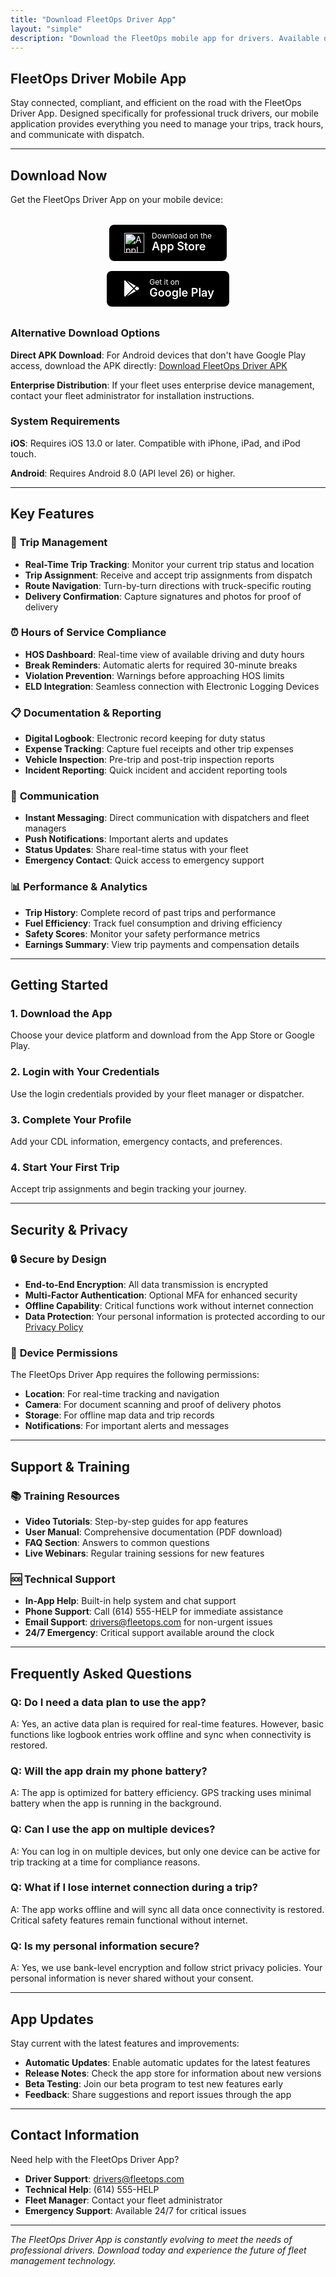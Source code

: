 ```yaml
---
title: "Download FleetOps Driver App"
layout: "simple"
description: "Download the FleetOps mobile app for drivers. Available on iOS and Android with real-time trip tracking, compliance features, and seamless communication."
---
```


## FleetOps Driver Mobile App

Stay connected, compliant, and efficient on the road with the FleetOps Driver App. Designed specifically for professional truck drivers, our mobile application provides everything you need to manage your trips, track hours, and communicate with dispatch.

---

## Download Now

Get the FleetOps Driver App on your mobile device:

<div style="display: flex; flex-direction: column; gap: 1rem; margin: 2rem 0; align-items: center;">
    <a href="https://apps.apple.com/us/app/fleetops-driver" 
       style="display: inline-flex; align-items: center; background-color: #000; color: #fff; padding: 0.75rem 1.5rem; border-radius: 0.5rem; text-decoration: none; transition: background-color 0.2s;"
       target="_blank" rel="noopener"
       onmouseover="this.style.backgroundColor='#374151'"
       onmouseout="this.style.backgroundColor='#000'">
        <img src="https://developer.apple.com/assets/elements/icons/app-store/app-store-128x128_2x.png" 
             alt="Apple App Store" 
             style="width: 2rem; height: 2rem; margin-right: 0.75rem;">
        <div style="text-align: left;">
            <div style="font-size: 0.75rem; line-height: 1;">Download on the</div>
            <div style="font-size: 1.125rem; font-weight: 600; line-height: 1.2;">App Store</div>
        </div>
    </a>
    <a href="https://play.google.com/store/apps/details?id=com.fleetops.driver" 
       style="display: inline-flex; align-items: center; background-color: #000; color: #fff; padding: 0.75rem 1.5rem; border-radius: 0.5rem; text-decoration: none; transition: background-color 0.2s;"
       target="_blank" rel="noopener"
       onmouseover="this.style.backgroundColor='#374151'"
       onmouseout="this.style.backgroundColor='#000'">
        <svg style="width: 2rem; height: 2rem; margin-right: 0.75rem; fill: currentColor;" viewBox="0 0 24 24">
            <path d="M3,20.5V3.5C3,2.91 3.34,2.39 3.84,2.15L13.69,12L3.84,21.85C3.34,21.61 3,21.09 3,20.5M16.81,15.12L6.05,21.34L14.54,12.85L16.81,15.12M20.16,10.81C20.5,11.08 20.75,11.5 20.75,12C20.75,12.5 20.53,12.9 20.18,13.18L17.89,14.5L15.39,12L17.89,9.5L20.16,10.81M6.05,2.66L16.81,8.88L14.54,11.15L6.05,2.66Z"/>
        </svg>
        <div style="text-align: left;">
            <div style="font-size: 0.75rem; line-height: 1;">Get it on</div>
            <div style="font-size: 1.125rem; font-weight: 600; line-height: 1.2;">Google Play</div>
        </div>
    </a>
</div>

### Alternative Download Options

**Direct APK Download**: For Android devices that don't have Google Play access, download the APK directly:
[Download FleetOps Driver APK](https://downloads.fleetops.com/driver-app/fleetops-driver-latest.apk)

**Enterprise Distribution**: If your fleet uses enterprise device management, contact your fleet administrator for installation instructions.

### System Requirements

**iOS**: Requires iOS 13.0 or later. Compatible with iPhone, iPad, and iPod touch.

**Android**: Requires Android 8.0 (API level 26) or higher.

---

## Key Features

### 🚛 **Trip Management**
- **Real-Time Trip Tracking**: Monitor your current trip status and location
- **Trip Assignment**: Receive and accept trip assignments from dispatch
- **Route Navigation**: Turn-by-turn directions with truck-specific routing
- **Delivery Confirmation**: Capture signatures and photos for proof of delivery

### ⏰ **Hours of Service Compliance**
- **HOS Dashboard**: Real-time view of available driving and duty hours
- **Break Reminders**: Automatic alerts for required 30-minute breaks
- **Violation Prevention**: Warnings before approaching HOS limits
- **ELD Integration**: Seamless connection with Electronic Logging Devices

### 📋 **Documentation & Reporting**
- **Digital Logbook**: Electronic record keeping for duty status
- **Expense Tracking**: Capture fuel receipts and other trip expenses
- **Vehicle Inspection**: Pre-trip and post-trip inspection reports
- **Incident Reporting**: Quick incident and accident reporting tools

### 💬 **Communication**
- **Instant Messaging**: Direct communication with dispatchers and fleet managers
- **Push Notifications**: Important alerts and updates
- **Status Updates**: Share real-time status with your fleet
- **Emergency Contact**: Quick access to emergency support

### 📊 **Performance & Analytics**
- **Trip History**: Complete record of past trips and performance
- **Fuel Efficiency**: Track fuel consumption and driving efficiency
- **Safety Scores**: Monitor your safety performance metrics
- **Earnings Summary**: View trip payments and compensation details

---

## Getting Started

### 1. Download the App
Choose your device platform and download from the App Store or Google Play.

### 2. Login with Your Credentials
Use the login credentials provided by your fleet manager or dispatcher.

### 3. Complete Your Profile
Add your CDL information, emergency contacts, and preferences.

### 4. Start Your First Trip
Accept trip assignments and begin tracking your journey.

---

## Security & Privacy

### 🔒 **Secure by Design**
- **End-to-End Encryption**: All data transmission is encrypted
- **Multi-Factor Authentication**: Optional MFA for enhanced security
- **Offline Capability**: Critical functions work without internet connection
- **Data Protection**: Your personal information is protected according to our [Privacy Policy](/privacy)

### 📱 **Device Permissions**
The FleetOps Driver App requires the following permissions:
- **Location**: For real-time tracking and navigation
- **Camera**: For document scanning and proof of delivery photos
- **Storage**: For offline map data and trip records
- **Notifications**: For important alerts and messages

---

## Support & Training

### 📚 **Training Resources**
- **Video Tutorials**: Step-by-step guides for app features
- **User Manual**: Comprehensive documentation (PDF download)
- **FAQ Section**: Answers to common questions
- **Live Webinars**: Regular training sessions for new features

### 🆘 **Technical Support**
- **In-App Help**: Built-in help system and chat support
- **Phone Support**: Call (614) 555-HELP for immediate assistance
- **Email Support**: drivers@fleetops.com for non-urgent issues
- **24/7 Emergency**: Critical support available around the clock

---

## Frequently Asked Questions

### **Q: Do I need a data plan to use the app?**
A: Yes, an active data plan is required for real-time features. However, basic functions like logbook entries work offline and sync when connectivity is restored.

### **Q: Will the app drain my phone battery?**
A: The app is optimized for battery efficiency. GPS tracking uses minimal battery when the app is running in the background.

### **Q: Can I use the app on multiple devices?**
A: You can log in on multiple devices, but only one device can be active for trip tracking at a time for compliance reasons.

### **Q: What if I lose internet connection during a trip?**
A: The app works offline and will sync all data once connectivity is restored. Critical safety features remain functional without internet.

### **Q: Is my personal information secure?**
A: Yes, we use bank-level encryption and follow strict privacy policies. Your personal information is never shared without your consent.

---

## App Updates

Stay current with the latest features and improvements:

- **Automatic Updates**: Enable automatic updates for the latest features
- **Release Notes**: Check the app store for information about new versions
- **Beta Testing**: Join our beta program to test new features early
- **Feedback**: Share suggestions and report issues through the app

---

## Contact Information

Need help with the FleetOps Driver App?

- **Driver Support**: drivers@fleetops.com
- **Technical Help**: (614) 555-HELP
- **Fleet Manager**: Contact your fleet administrator
- **Emergency Support**: Available 24/7 for critical issues

---

*The FleetOps Driver App is constantly evolving to meet the needs of professional drivers. Download today and experience the future of fleet management technology.*